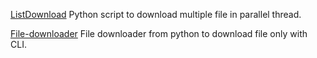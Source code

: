 
[ListDownload](https://github.com/Alfystar/listDownload)
Python script to download multiple file in parallel thread.

[File-downloader](https://github.com/XniceCraft/file-downloader)
File downloader from python to download file only with CLI.

